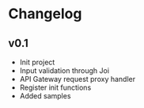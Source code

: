 # Changelog

## v0.1
- Init project
- Input validation through Joi
- API Gateway request proxy handler
- Register init functions
- Added samples
